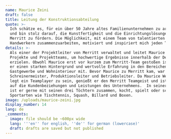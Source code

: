 ```yaml
---
name: Maurice Zeini
draft: false
title: Leitung der Konstruktionsabteilung
quote: >-
  Ich schätze es, für ein über 50 Jahre altes Familienunternehmen zu arbeiten
  und bin stolz darauf, die Kunstfertigkeit und die Einrichtungslösungen von
  Merritt zu fördern. Die Möglichkeit, mit einem Team von talentierten
  Handwerkern zusammenzuarbeiten, motiviert und inspiriert mich jeden Tag.
details: >-
  Als einer der Projektleiter von Merritt verwaltet und leitet Maurice Zeini
  Projekte und Projektteams, um hochwertige Ergebnisse innerhalb der Deadline zu
  erzielen. Obwohl Maurice erst vor kurzem zum Merritt-Team gestoßen ist, bringt
  er einen starken Hintergrund und wertvolle Erfahrung in den Bereichen Yachten,
  Gastgewerbe und Wohninterieur mit. Bevor Maurice zu Merritt kam, war er
  Schreinermeister, Produktionsleiter und Betriebsleiter. Da Maurice Wert darauf
  legt ein Teamplayer zu sein, genießt er den Merritt Teamgeist und ist stolz
  auf die Kundenbeziehungen und Leistungen des Unternehmens.  In seiner Freizeit
  ist er gerne mit seinen drei Töchtern zusammen, kocht, spielt oder schaut
  Sportarten wie Tischtennis, Squash, Billard und Boxen.
image: /uploads/maurice-zeini.jpg
display_number: 14
lang: de
_comments:
  image: file should be ~600px wide
  lang: '''en'' for english, ''de'' for german (lowercase)'
  draft: drafts are saved but not published
---
```

